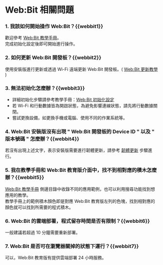 # Web:Bit 相關問題

### 1. 我該如何開始操作 Web:Bit？{{webbit1}}

歡迎參考 [Web:Bit 教學手冊](https://webbit.webduino.io/tutorials/doc/zh-tw/education/index.html#_blank)。  
完成初始化設定後即可開始進行操作。

### 2. 如何更新 Web:Bit 開發板？{{webbit2}}

使用安裝版進行更新或透過 Wi-Fi 遠端更新 Web:Bit 開發板。( [Web:Bit 更新教學](https://webbit.webduino.io/tutorials/doc/zh-tw/education/info/ota.html#_blank) )

### 3. 無法初始化怎麼辦？{{webbit3}}

- 詳細初始化步驟請參考教學手冊：[Web:Bit 初始化設定](https://webbit.webduino.io/tutorials/doc/zh-tw/education/info/setup.html#_blank)  
- 若 Wi-Fi 和行動數據皆為開啟狀態，為避免影響連線狀態，請先將行動數據關閉。
- 嘗試更換設備，如更換手機或電腦、使用不同的作業系統等。

### 4. Web:Bit 安裝版沒有出現 " Web:Bit 開發板的 Device ID " 以及 " 版本號碼 " 怎麼辦？{{webbit4}}

若沒有出現上述文字，表示安裝版需要進行韌體更新，請參考 [韌體更新](https://webbit.webduino.io/tutorials/doc/zh-tw/education/info/ota.html#_blank) 步驟進行。

### 5. 我在教學手冊和 Web:Bit 教育版介面中，找不到相對應的積木怎麼辦？{{webbit5}}

[Web:Bit 教學手冊](https://webbit.webduino.io/tutorials/doc/zh-tw/education/index.html#_blank) 側邊目錄中收錄不同的應用範例，也可以利用搜尋功能找到想應用的教學。  
教學手冊上的範例積木顏色即是對應 Web:Bit 教育版左列的色塊，找到相對應的顏色就可以找到所需要的程式積木。

### 6. Web:Bit 的雲端部署，程式留存時間是否有限制？{{webbit6}}

一般建議若超過 10 分鐘需要重新部署。

### 7. Web:Bit 是否可在瀏覽器關掉的狀態下運行？{{webbit7}}

可以，Web:Bit 教育版有提供雲端部署 24 小時服務。